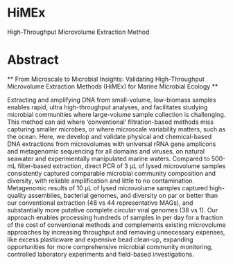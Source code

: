 # HiMEx
High-Throughput Microvolume Extraction Method

# Abstract

** From Microscale to Microbial Insights: Validating High-Throughput Microvolume Extraction Methods (HiMEx) for Marine Microbial Ecology **

Extracting and amplifying DNA from small-volume, low-biomass samples enables rapid, ultra high-throughput analyses, and facilitates studying microbial communities where large-volume sample collection is challenging. This method can aid where ‘conventional’ filtration-based methods miss capturing smaller microbes, or where microscale variability matters, such as the ocean. Here, we develop and validate physical and chemical-based DNA extractions from microvolumes with universal rRNA gene amplicons and metagenomic sequencing for all domains and viruses, on natural seawater and experimentally manipulated marine waters. Compared to 500-mL filter-based extraction, direct PCR of 3 μL of lysed microvolume samples consistently captured comparable microbial community composition and diversity, with reliable amplification and little to no contamination. Metagenomic results of 10 μL of lysed microvolume samples captured high-quality assemblies, bacterial genomes, and diversity on par or better than our conventional extraction (48 vs 44 representative MAGs), and substantially more putative complete circular viral genomes (38 vs 1). Our approach enables processing hundreds of samples in per day for a fraction of the cost of conventional methods and complements existing microvolume approaches by increasing throughput and removing unnecessary expenses, like excess plasticware and expensive bead clean-up, expanding opportunities for more comprehensive microbial community monitoring, controlled laboratory experiments and field-based investigations.


